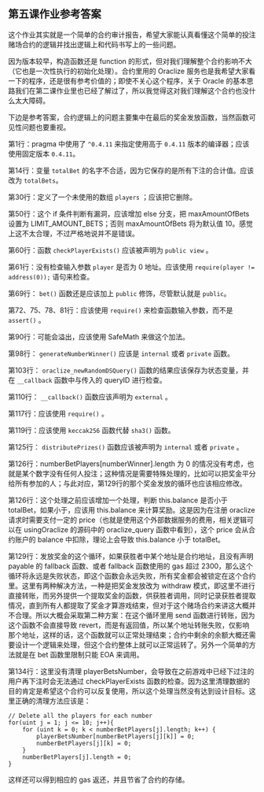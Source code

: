 ## 第五课作业参考答案

这个作业其实就是一个简单的合约审计报告，希望大家能认真看懂这个简单的投注赌场合约的逻辑并找出逻辑上和代码书写上的一些问题。

因为版本较早，构造函数还是 function 的形式，但对我们理解整个合约影响不大（它也是一次性执行的初始化处理）。合约里用的 Oraclize 服务也是我希望大家看一下的程序，还是很有参考价值的；即使不关心这个程序，关于 Oracle 的基本思路我们在第二课作业里也已经了解过了，所以我觉得这对我们理解这个合约也没什么太大障碍。

下边是参考答案，合约逻辑上的问题主要集中在最后的奖金发放函数，当然函数可见性问题也要重视。

第1行：pragma 中使用了 `^0.4.11` 来指定使用高于 `0.4.11` 版本的编译器；应该使用固定版本 `0.4.11`。

第14行：变量 `totalBet` 的名字不合适，因为它保存的是所有下注的合计值。应该改为 `totalBets`。

第30行：定义了一个未使用的数组 `players` ；应该把它删除。

第50行：这个 if 条件判断有漏洞，应该增加 else 分支，把 maxAmountOfBets 设置为 LIMIT_AMOUNT_BETS；否则 maxAmountOfBets 将为默认值 10。感觉上这不太合理，不过严格地说并不是错误。

第60行：函数 `checkPlayerExists()` 应该被声明为 `public view` 。

第61行：没有检查输入参数 `player` 是否为 0 地址。应该使用 `require(player != address(0));` 语句来检查。

第69行： `bet()` 函数还是应该加上 `public` 修饰，尽管默认就是 `public`。

第72、75、78、81行：应该使用 `require()` 来检查函数输入参数，而不是 `assert()` 。

第90行：可能会溢出，应该使用 SafeMath 来做这个加法。

第98行： `generateNumberWinner()` 应该是 `internal` 或者 `private` 函数。

第103行： `oraclize_newRandomDSQuery()` 函数的结果应该保存为状态变量，并在 `__callback` 函数中与传入的 queryID 进行检查。

第110行： `__callback()` 函数应该声明为 `external` 。

第117行：应该使用 `require()` 。

第119行：应该使用 `keccak256` 函数代替 `sha3()` 函数。

第125行： `distributePrizes()` 函数应该被声明为 `internal` 或者 `private` 。 

第126行：numberBetPlayers[numberWinner].length 为 0 的情况没有考虑，也就是某个数字没有任何人投注；这种情况是需要特殊处理的，比如可以把奖金平分给所有参加的人；与此对应，第129行的那个奖金发放的循环也应该相应修改。

第126行：这个处理之前应该增加一个处理，判断 this.balance 是否小于 totalBet，如果小于，应该用 this.balance 来计算奖励。这是因为在注册 oraclize 请求时需要支付一定的 price（也就是使用这个外部数据服务的费用，相关逻辑可以在 usingOraclize 的源码中的 oraclize_query 函数中看到），这个 price 会从合约账户的 balance 中扣除，理论上会导致 this.balance 小于 totalBet。

第129行：发放奖金的这个循环，如果获胜者中某个地址是合约地址，且没有声明 payable 的 fallback 函数、或者 fallback 函数使用的 gas 超过 2300，那么这个循环将永远是失败状态，即这个函数会永远失败，所有奖金都会被锁定在这个合约里。这里有两种解决方法，一种是把奖金发放改为 withdraw 模式，即这里不进行直接转账，而另外提供一个提取奖金的函数，供获胜者调用，同时记录获胜者提取情况，直到所有人都提取了奖金才算游戏结束，但对于这个赌场合约来讲这大概并不合理。所以大概会采取第二种方案：在这个循环里用 send 函数进行转账，因为这个函数不会直接导致 revert，而是有返回值，所以某个地址转账失败，仅影响那个地址，这样的话，这个函数就可以正常处理结束；合约中剩余的余额大概还需要设计一个逻辑来处理，但这个合约整体上就可以正常运转了。另外一个简单的方法就是在 bet 函数里限制只能 EOA 来调用。

第134行：这里没有清理 playerBetsNumber，会导致在之前游戏中已经下过注的用户再下注时会无法通过 checkPlayerExists 函数的检查。因为这里清理数据的目的肯定是希望这个合约可以反复使用，所以这个处理当然没有达到设计目标。这里正确的清理方法应该是：

```
// Delete all the players for each number
for(uint j = 1; j <= 10; j++){
    for (uint k = 0; k < numberBetPlayers[j].length; k++) {
        playerBetsNumber[numberBetPlayers[j][k]] = 0;
        numberBetPlayers[j][k] = 0;
    }
    numberBetPlayers[j].length = 0;
}
```

这样还可以得到相应的 gas 返还，并且节省了合约的存储。


